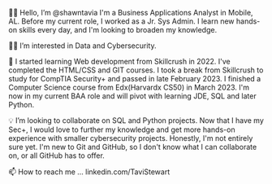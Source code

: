 👋🏽 Hello, I’m @shawntavia
I'm a Business Applications Analyst in Mobile, AL. Before my current role, I worked as a Jr. Sys Admin. I learn new hands-on skills every day, and I'm looking to broaden my knowledge. 

✍🏽 I’m interested in Data and Cybersecurity. 

🌱 I started learning Web development from Skillcrush in 2022. I've completed the HTML/CSS and GIT courses. I took a break from Skillcrush to study for CompTIA Security+ and passed in late February 2023.  I finished a Computer Science course from Edx(Harvardx CS50) in March 2023.  I'm now in my current BAA role and will pivot with learning JDE, SQL and later Python.

💡 I’m looking to collaborate on SQL and Python projects. Now that I have my Sec+, I would love to further my knowledge and get more hands-on experience with smaller cybersecurity projects. Honestly, I'm not entirely sure yet. I'm new to Git and GitHub, so I don't know what I can collaborate on, or all GitHub has to offer. 

📫 How to reach me ... linkedin.com/TaviStewart

<!---
shawntavia/shawntavia is a ✨ special ✨ repository because its `README.md` (this file) appears on your GitHub profile.
You can click the Preview link to take a look at your changes.
--->
